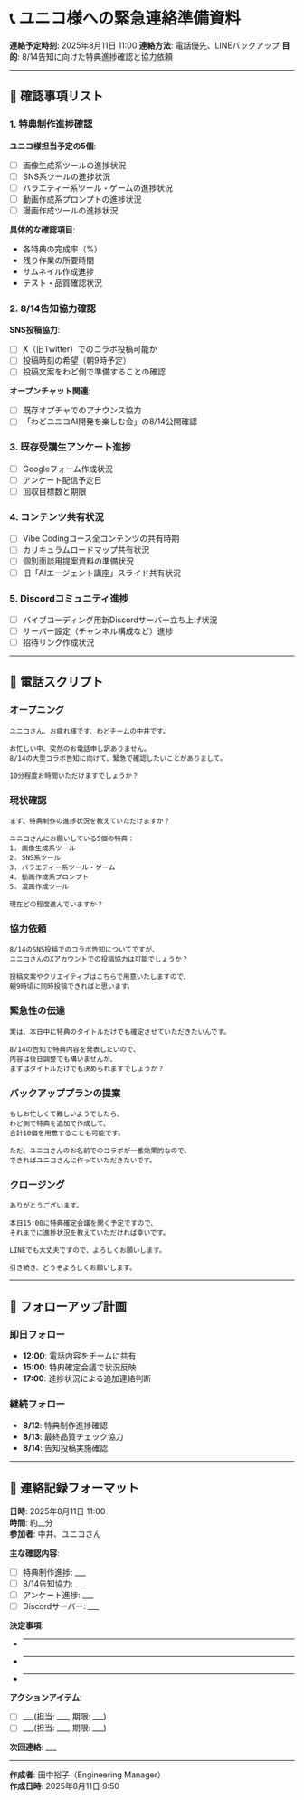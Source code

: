 # 📞 ユニコ様への緊急連絡準備資料

**連絡予定時刻**: 2025年8月11日 11:00
**連絡方法**: 電話優先、LINEバックアップ
**目的**: 8/14告知に向けた特典進捗確認と協力依頼

---

## 📝 確認事項リスト

### 1. 特典制作進捗確認

**ユニコ様担当予定の5個**:
- [ ] 画像生成系ツールの進捗状況
- [ ] SNS系ツールの進捗状況
- [ ] バラエティー系ツール・ゲームの進捗状況
- [ ] 動画作成系プロンプトの進捗状況
- [ ] 漫画作成ツールの進捗状況

**具体的な確認項目**:
- 各特典の完成率（%）
- 残り作業の所要時間
- サムネイル作成進捗
- テスト・品質確認状況

### 2. 8/14告知協力確認

**SNS投稿協力**:
- [ ] X（旧Twitter）でのコラボ投稿可能か
- [ ] 投稿時刻の希望（朝9時予定）
- [ ] 投稿文案をわど側で準備することの確認

**オープンチャット関連**:
- [ ] 既存オプチャでのアナウンス協力
- [ ] 「わどユニコAI開発を楽しむ会」の8/14公開確認

### 3. 既存受講生アンケート進捗

- [ ] Googleフォーム作成状況
- [ ] アンケート配信予定日
- [ ] 回収目標数と期限

### 4. コンテンツ共有状況

- [ ] Vibe Codingコース全コンテンツの共有時期
- [ ] カリキュラムロードマップ共有状況
- [ ] 個別面談用提案資料の準備状況
- [ ] 旧「AIエージェント講座」スライド共有状況

### 5. Discordコミュニティ進捗

- [ ] バイブコーディング用新Discordサーバー立ち上げ状況
- [ ] サーバー設定（チャンネル構成など）進捗
- [ ] 招待リンク作成状況

---

## 💬 電話スクリプト

### オープニング
```
ユニコさん、お疲れ様です、わどチームの中井です。

お忙しい中、突然のお電話申し訳ありません。
8/14の大型コラボ告知に向けて、緊急で確認したいことがありまして。

10分程度お時間いただけますでしょうか？
```

### 現状確認
```
まず、特典制作の進捗状況を教えていただけますか？

ユニコさんにお願いしている5個の特典：
1. 画像生成系ツール
2. SNS系ツール
3. バラエティー系ツール・ゲーム
4. 動画作成系プロンプト
5. 漫画作成ツール

現在どの程度進んでいますか？
```

### 協力依頼
```
8/14のSNS投稿でのコラボ告知についてですが、
ユニコさんのXアカウントでの投稿協力は可能でしょうか？

投稿文案やクリエイティブはこちらで用意いたしますので、
朝9時頃に同時投稿できればと思います。
```

### 緊急性の伝達
```
実は、本日中に特典のタイトルだけでも確定させていただきたいんです。

8/14の告知で特典内容を発表したいので、
内容は後日調整でも構いませんが、
まずはタイトルだけでも決められますでしょうか？
```

### バックアッププランの提案
```
もしお忙しくて難しいようでしたら、
わど側で特典を追加で作成して、
合計10個を用意することも可能です。

ただ、ユニコさんのお名前でのコラボが一番効果的なので、
できればユニコさんに作っていただきたいです。
```

### クロージング
```
ありがとうございます。

本日15:00に特典確定会議を開く予定ですので、
それまでに進捗状況を教えていただければ幸いです。

LINEでも大丈夫ですので、よろしくお願いします。

引き続き、どうぞよろしくお願いします。
```

---

## 📅 フォローアップ計画

### 即日フォロー
- **12:00**: 電話内容をチームに共有
- **15:00**: 特典確定会議で状況反映
- **17:00**: 進捗状況による追加連絡判断

### 継続フォロー
- **8/12**: 特典制作進捗確認
- **8/13**: 最終品質チェック協力
- **8/14**: 告知投稿実施確認

---

## 📝 連絡記録フォーマット

**日時**: 2025年8月11日 11:00  
**時間**: 約__分  
**参加者**: 中井、ユニコさん  

**主な確認内容**:
- [ ] 特典制作進捗: ___
- [ ] 8/14告知協力: ___
- [ ] アンケート進捗: ___
- [ ] Discordサーバー: ___

**決定事項**:
- ___
- ___
- ___

**アクションアイテム**:
- [ ] ___(担当: ___, 期限: ___)
- [ ] ___(担当: ___, 期限: ___)

**次回連絡**: ___  

---

**作成者**: 田中裕子（Engineering Manager）  
**作成日時**: 2025年8月11日 9:50